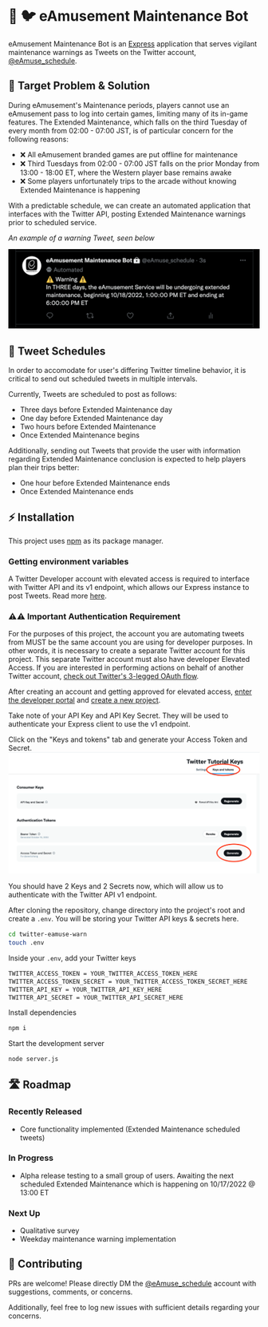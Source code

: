 # 🤖 🐦 eAmusement Maintenance Bot

eAmusement Maintenance Bot is an [Express](https://expressjs.com/) application that serves vigilant maintenance warnings as Tweets on the Twitter account, [@eAmuse_schedule](https://twitter.com/eAmuse_schedule). 

## 🎯 Target Problem & Solution

During eAmusement's Maintenance periods, players cannot use an eAmusement pass to log into certain games, limiting many of its in-game features. The Extended Maintenance, which falls on the third Tuesday of every month from 02:00 - 07:00 JST, is of particular concern for the following reasons:

* ❌ All eAmusement branded games are put offline for maintenance
* ❌ Third Tuesdays from 02:00 - 07:00 JST falls on the prior Monday from 13:00 - 18:00 ET, where the Western player base remains awake
* ❌ Some players unfortunately trips to the arcade without knowing Extended Maintenance is happening

With a predictable schedule, we can create an automated application that interfaces with the Twitter API, posting Extended Maintenance warnings prior to scheduled service. 

*An example of a warning Tweet, seen below*

![An example of a warning Tweet](/assets/tweet_example.png)

## 📅 Tweet Schedules
In order to accomodate for user's differing Twitter timeline behavior, it is critical to send out scheduled tweets in multiple intervals.

Currently, Tweets are scheduled to post as follows:
* Three days before Extended Maintenance day
* One day before Extended Maintenance day
* Two hours before Extended Maintenance
* Once Extended Maintenance begins

Additionally, sending out Tweets that provide the user with information regarding Extended Maintenance conclusion is expected to help players plan their trips better: 

* One hour before Extended Maintenance ends
* Once Extended Maintenance ends

## ⚡ Installation
This project uses [npm](https://docs.npmjs.com/downloading-and-installing-node-js-and-npm) as its package manager.

### Getting environment variables
A Twitter Developer account with elevated access is required to interface with Twitter API and its v1 endpoint, which allows our Express instance to post Tweets. Read more [here](https://developer.twitter.com/en/docs/twitter-api/getting-started/about-twitter-api#v2-access-leve). 

### ⚠️⚠️ Important Authentication Requirement
For the purposes of this project, the account you are automating tweets from MUST be the same account you are using for developer purposes. In other words, it is necessary to create a separate Twitter account for this project. This separate Twitter account must also have developer Elevated Access. If you are interested in performing actions on behalf of another Twitter account, [check out Twitter's 3-legged OAuth flow](https://developer.twitter.com/en/docs/authentication/oauth-1-0a/obtaining-user-access-tokens).

After creating an account and getting approved for elevated access, [enter the developer portal](https://developer.twitter.com/en/portal/projects-and-apps) and [create a new project](https://developer.twitter.com/en/portal/apps/new). 

Take note of your API Key and API Key Secret. They will be used to authenticate your Express client to use the v1 endpoint.

Click on the "Keys and tokens" tab and generate your Access Token and Secret.
![Access Token and Secret Location](/assets/twitter_auth_keys.png)

You should have 2 Keys and 2 Secrets now, which will allow us to authenticate with the Twitter API v1 endpoint.

After cloning the repository, change directory into the project's root and create a `.env`. You will be storing your Twitter API keys & secrets here.

```bash
cd twitter-eamuse-warn
touch .env
```

Inside your `.env`, add your Twitter keys 

```
TWITTER_ACCESS_TOKEN = YOUR_TWITTER_ACCESS_TOKEN_HERE
TWITTER_ACCESS_TOKEN_SECRET = YOUR_TWITTER_ACCESS_TOKEN_SECRET_HERE
TWITTER_API_KEY = YOUR_TWITTER_API_KEY_HERE
TWITTER_API_SECRET = YOUR_TWITTER_API_SECRET_HERE
```

Install dependencies 

```bash
npm i
```

Start the development server

```bash
node server.js
```


## 🛣️ Roadmap
### Recently Released
* Core functionality implemented (Extended Maintenance scheduled tweets)
### In Progress
* Alpha release testing to a small group of users. Awaiting the next scheduled Extended Maintenance which is happening on 10/17/2022 @ 13:00 ET
### Next Up
* Qualitative survey
* Weekday maintenance warning implementation

## 🤝 Contributing 
PRs are welcome! Please directly DM the [@eAmuse_schedule](https://twitter.com/eAmuse_schedule) account with suggestions, comments, or concerns. 

Additionally, feel free to log new issues with sufficient details regarding your concerns.
